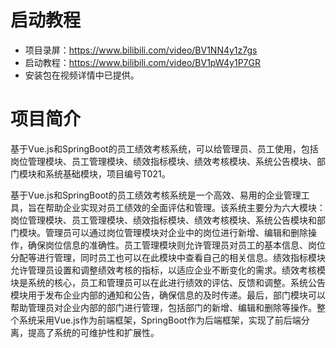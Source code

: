 # 启动教程

- 项目录屏：https://www.bilibili.com/video/BV1NN4y1z7gs
- 启动教程：https://www.bilibili.com/video/BV1pW4y1P7GR
- 安装包在视频详情中已提供。


# 项目简介

基于Vue.js和SpringBoot的员工绩效考核系统，可以给管理员、员工使用，包括岗位管理模块、员工管理模块、绩效指标模块、绩效考核模块、系统公告模块、部门模块和系统基础模块，项目编号T021。

基于Vue.js和SpringBoot的员工绩效考核系统是一个高效、易用的企业管理工具，旨在帮助企业实现对员工绩效的全面评估和管理。该系统主要分为六大模块：岗位管理模块、员工管理模块、绩效指标模块、绩效考核模块、系统公告模块和部门模块。管理员可以通过岗位管理模块对企业中的岗位进行新增、编辑和删除操作，确保岗位信息的准确性。员工管理模块则允许管理员对员工的基本信息、岗位分配等进行管理，同时员工也可以在此模块中查看自己的相关信息。绩效指标模块允许管理员设置和调整绩效考核的指标，以适应企业不断变化的需求。绩效考核模块是系统的核心，员工和管理员可以在此进行绩效的评估、反馈和调整。系统公告模块用于发布企业内部的通知和公告，确保信息的及时传递。最后，部门模块可以帮助管理员对企业内部的部门进行管理，包括部门的新增、编辑和删除等操作。整个系统采用Vue.js作为前端框架，SpringBoot作为后端框架，实现了前后端分离，提高了系统的可维护性和扩展性。
